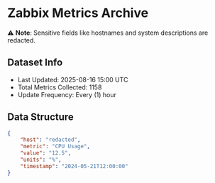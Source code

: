 # Zabbix Metrics Archive

⚠️ **Note**: Sensitive fields like hostnames and system descriptions are redacted.

## Dataset Info
- Last Updated: 2025-08-16 15:00 UTC
- Total Metrics Collected: 1158
- Update Frequency: Every (1) hour

## Data Structure
```json
{
    "host": "redacted",
    "metric": "CPU Usage",
    "value": "12.5",
    "units": "%",
    "timestamp": "2024-05-21T12:00:00"
}
```
